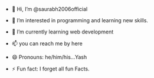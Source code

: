 - 👋 Hi, I’m @saurabh2006official
- 👀 I’m interested in programming and learning new skills.
- 🌱 I’m currently learning web development

- 📫 you can reach me by here
- 😄 Pronouns: he/him/his...Yash
- ⚡ Fun fact: I forget all fun Facts.

<!---
saurabh2006official/saurabh2006official is a ✨ special ✨ repository because its `README.md` (this file) appears on your GitHub profile.
You can click the Preview link to take a look at your changes.
--->
